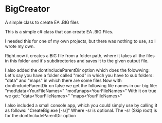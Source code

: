 # BigCreator
A simple class to create EA .BIG files

This is a simple c# class that can create EA .BIG Files.

I needed this for one of my own projects, but there was nothing to use, so I wrote my own. 

Right now it creates a BIG file from a folder path, where it takes all the files in this folder and it's subdirectories and saves it to the given output file.

I also added the dontIncludeParentDir option which does the folowwing:
  Let's say you have a folder called "mod" in which you have to sub folders: "data" and "maps" in which there are some files
  Now with dontIncludeParentDir on false we get the following file names in our big file:
          "mod\data\<YourFileNames>"
          "mod\maps\<YourFileNames>"
  With it on true we get:
          "data\<YourFileNames>"
          "maps\<YourFileNames>"
          


I also included a small console app, which you could simply use by calling it as follows:
  "CreateBig.exe <YourModFolder> <YourBigDestinationFolder> [-sr]"
  Where -sr is optional. The -sr (Skip root) is for the dontIncludeParentDir option
